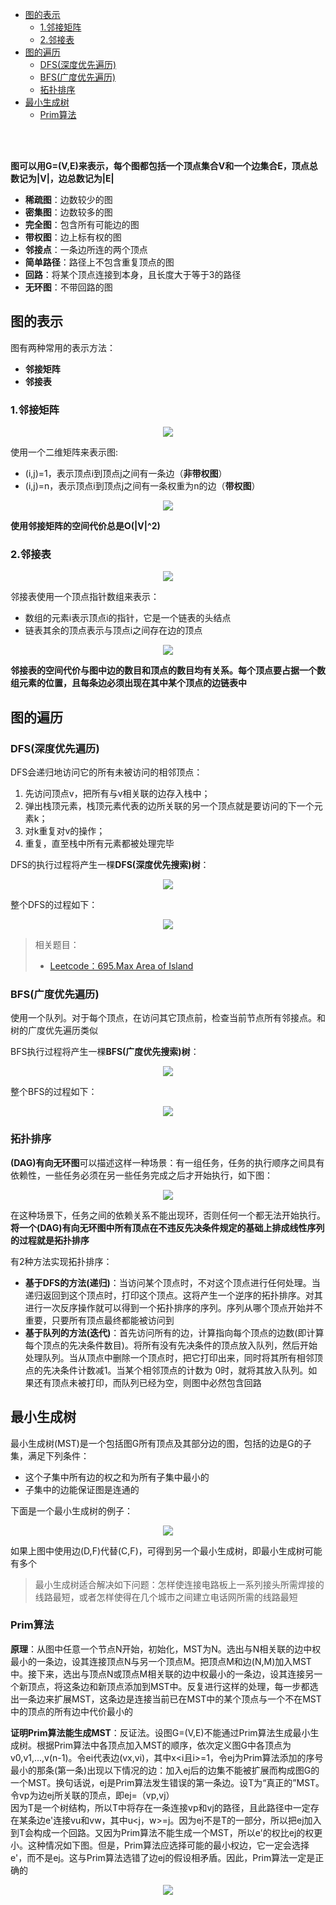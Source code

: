 * [图的表示](#图的表示)
    - [1.邻接矩阵](#1邻接矩阵)
    - [2.邻接表](#2邻接表)
* [图的遍历](#图的遍历)
    * [DFS(深度优先遍历)](#dfs深度优先遍历)
    * [BFS(广度优先遍历)](#bfs广度优先遍历)
    * [拓扑排序](#拓扑排序)
* [最小生成树](#最小生成树) 
    * [Prim算法](#Prim算法) 

<br>
<br>

**图可以用G=(V,E)来表示，每个图都包括一个顶点集合V和一个边集合E，顶点总数记为|V|，边总数记为|E|**

* **稀疏图**：边数较少的图
* **密集图**：边数较多的图
* **完全图**：包含所有可能边的图
* **带权图**：边上标有权的图
* **邻接点**：一条边所连的两个顶点
* **简单路径**：路径上不包含重复顶点的图
* **回路**：将某个顶点连接到本身，且长度大于等于3的路径
* **无环图**：不带回路的图

## 图的表示

图有两种常用的表示方法：

* **邻接矩阵**
* **邻接表**

### 1.邻接矩阵

<div align="center"> <img src="../pic/al-graph-1.png"/> </div>

使用一个二维矩阵来表示图:

* (i,j)=1，表示顶点i到顶点j之间有一条边（**非带权图**）
* (i,j)=n，表示顶点i到顶点j之间有一条权重为n的边（**带权图**）

<div align="center"> <img src="../pic/al-graph-2.png"/> </div>

**使用邻接矩阵的空间代价总是O(|V|^2)**

### 2.邻接表

<div align="center"> <img src="../pic/al-graph-1.png"/> </div>

邻接表使用一个顶点指针数组来表示：

* 数组的元素i表示顶点i的指针，它是一个链表的头结点
* 链表其余的顶点表示与顶点i之间存在边的顶点

<div align="center"> <img src="../pic/al-graph-3.png"/> </div>

**邻接表的空间代价与图中边的数目和顶点的数目均有关系。每个顶点要占据一个数组元素的位置，且每条边必须出现在其中某个顶点的边链表中**

## 图的遍历

### DFS(深度优先遍历)

DFS会递归地访问它的所有未被访问的相邻顶点：

1. 先访问顶点v，把所有与v相关联的边存入栈中；
2. 弹出栈顶元素，栈顶元素代表的边所关联的另一个顶点就是要访问的下一个元素k；
3. 对k重复对v的操作；
4. 重复，直至栈中所有元素都被处理完毕

DFS的执行过程将产生一棵**DFS(深度优先搜索)树**：

<div align="center"> <img src="../pic/al-graph-4.png"/> </div>

整个DFS的过程如下：

<div align="center"> <img src="../pic/al-graph-5.png"/> </div>

> 相关题目：
> * [Leetcode：695.Max Area of Island](https://leetcode.com/problems/max-area-of-island/description/)

### BFS(广度优先遍历)

使用一个队列。对于每个顶点，在访问其它顶点前，检查当前节点所有邻接点。和树的广度优先遍历类似

BFS执行过程将产生一棵**BFS(广度优先搜索)树**：

<div align="center"> <img src="../pic/al-graph-6.png"/> </div>

整个BFS的过程如下：

<div align="center"> <img src="../pic/al-graph-7.png"/> </div>

### 拓扑排序

**(DAG)有向无环图**可以描述这样一种场景：有一组任务，任务的执行顺序之间具有依赖性，一些任务必须在另一些任务完成之后才开始执行，如下图：

<div align="center"> <img src="../pic/al-graph-8.png"/> </div>

在这种场景下，任务之间的依赖关系不能出现环，否则任何一个都无法开始执行。**将一个(DAG)有向无环图中所有顶点在不违反先决条件规定的基础上排成线性序列的过程就是拓扑排序**

有2种方法实现拓扑排序：

* **基于DFS的方法(递归)**：当访问某个顶点时，不对这个顶点进行任何处理。当递归返回到这个顶点时，打印这个顶点。这将产生一个逆序的拓扑排序。对其进行一次反序操作就可以得到一个拓扑排序的序列。序列从哪个顶点开始并不重要，只要所有顶点最终都能被访问到
* **基于队列的方法(迭代)**：首先访问所有的边，计算指向每个顶点的边数(即计算每个顶点的先决条件数目)。将所有没有先决条件的顶点放入队列，然后开始处理队列。当从顶点中删除一个顶点时，把它打印出来，同时将其所有相邻顶点的先决条件计数减1。当某个相邻顶点的计数为
0时，就将其放入队列。如果还有顶点未被打印，而队列已经为空，则图中必然包含回路

## 最小生成树

最小生成树(MST)是一个包括图G所有顶点及其部分边的图，包括的边是G的子集，满足下列条件：

* 这个子集中所有边的权之和为所有子集中最小的
* 子集中的边能保证图是连通的

下面是一个最小生成树的例子：

<div align="center"> <img src="../pic/al-graph-9.png"/> </div>

如果上图中使用边(D,F)代替(C,F)，可得到另一个最小生成树，即最小生成树可能有多个

> 最小生成树适合解决如下问题：怎样使连接电路板上一系列接头所需焊接的线路最短，或者怎样使得在几个城市之间建立电话网所需的线路最短

### Prim算法

**原理**：从图中任意一个节点N开始，初始化，MST为N。选出与N相关联的边中权最小的一条边，设其连接顶点N与另一个顶点M。把顶点M和边(N,M)加入MST中。接下来，选出与顶点N或顶点M相关联的边中权最小的一条边，设其连接另一个新顶点，将这条边和新顶点添加到MST中。反复进行这样的处理，每一步都选出一条边来扩展MST，这条边是连接当前已在MST中的某个顶点与一个不在MST中的顶点的所有边中代价最小的

**证明Prim算法能生成MST**：反证法。设图G=(V,E)不能通过Prim算法生成最小生成树。根据Prim算法中各顶点加入MST的顺序，依次定义图G中各顶点为v0,v1,...,v(n-1)。令ei代表边(vx,vi)，其中x<i且i>=1，令ej为Prim算法添加的序号最小的那条(第一条)出现以下情况的边：加入ej后的边集不能被扩展而构成图G的一个MST。换句话说，ej是Prim算法发生错误的第一条边。设T为“真正的”MST。令vp为边ej所关联的顶点，即ej=（vp,vj）  
因为T是一个树结构，所以T中将存在一条连接vp和vj的路径，且此路径中一定存在某条边e'连接vu和vw，其中u<j，w>=j。因为ej不是T的一部分，所以把ej加入到T会构成一个回路。又因为Prim算法不能生成一个MST，所以e'的权比ej的权更小。这种情况如下图。但是，Prim算法应选择可能的最小权边，它一定会选择e'，而不是ej。这与Prim算法选错了边ej的假设相矛盾。因此，Prim算法一定是正确的

<div align="center"> <img src="../pic/al-graph-10.png"/> </div>
